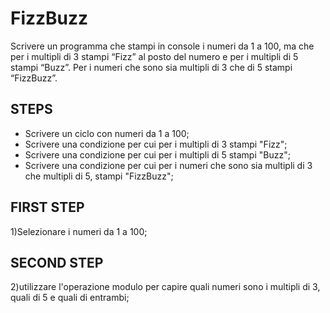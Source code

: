 FizzBuzz
===
Scrivere un programma che stampi in console i numeri da 1 a 100,
ma che per i multipli di 3 stampi “Fizz” al posto del numero e per i multipli di 5 stampi “Buzz”.
Per i numeri che sono sia multipli di 3 che di 5 stampi “FizzBuzz”.

## STEPS
- Scrivere un ciclo con numeri da 1 a 100;
- Scrivere una condizione per cui per i multipli di 3 stampi "Fizz";
- Scrivere una condizione per cui per i multipli di 5 stampi "Buzz";
- Scrivere una condizione per cui per i numeri che sono sia multipli di 3 che multipli di 5, stampi "FizzBuzz";

## FIRST STEP
1)Selezionare i numeri da 1 a 100;

## SECOND STEP
2)utilizzare l'operazione modulo per capire quali numeri sono i multipli di 3, quali di 5 e quali di entrambi;